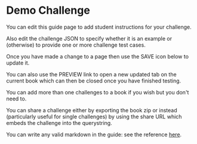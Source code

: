 # Demo Challenge

You can edit this guide page to add student instructions for your challenge.

Also edit the challenge JSON to specify whether it is an example or (otherwise) to provide one or more challenge test cases.

Once you have made a change to a page then use the SAVE icon below to update it. 

You can also use the PREVIEW link to open a new updated tab on the current book which can then be closed once you have finished testing.

You can add more than one challenges to a book if you wish but you don't need to.

You can share a challenge either by exporting the book zip or instead (particularly useful for single challenges) by using the share URL which embeds the challenge into the querystring.

You can write any valid markdown in the guide: see the reference [here](https://www.markdownguide.org/basic-syntax/).